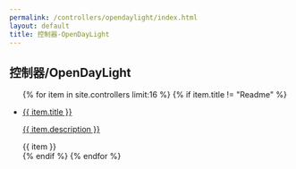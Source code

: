 ```yaml
---
permalink: /controllers/opendaylight/index.html
layout: default
title: 控制器-OpenDayLight
---
```

<h2>控制器/OpenDayLight</h2>
<ul>
{% for item in site.controllers limit:16 %}
 {% if item.title != "Readme" %}
 <li><a href="{{ item.url | downcase}}">
 <p>{{ item.title }}</p>
 <p>{{ item.description }}</p>
 </a>{{ item }}</li>
 {% endif %}
{% endfor %}
</ul>
